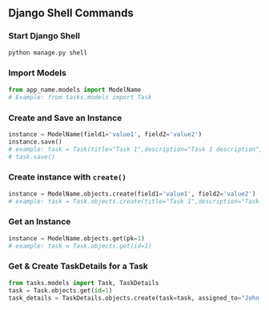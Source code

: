 ## Django Shell Commands

### Start Django Shell

```bash
python manage.py shell
```

### Import Models

```python
from app_name.models import ModelName
# Example: from tasks.models import Task
```

### Create and Save an Instance

```python
instance = ModelName(field1='value1', field2='value2')
instance.save()
# example: task = Task(title="Task 1",description="Task 1 description",due_date="2024-12-12")
# task.save()

```

### Create instance with `create()`

```python
instance = ModelName.objects.create(field1='value1', field2='value2')
# example: task = Task.objects.create(title="Task 1",description="Task 1 description",due_date="2024-12-12")
```

### Get an Instance

```python
instance = ModelName.objects.get(pk=1)
# example: task = Task.objects.get(id=1)
```

### Get & Create TaskDetails for a Task

```python
from tasks.models import Task, TaskDetails
task = Task.objects.get(id=1)
task_details = TaskDetails.objects.create(task=task, assigned_to="John Doe", priority="H")
```
